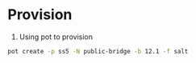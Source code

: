 Provision
=========

1. Using pot to provision
```sh
pot create -p ss5 -N public-bridge -b 12.1 -f salt
```
